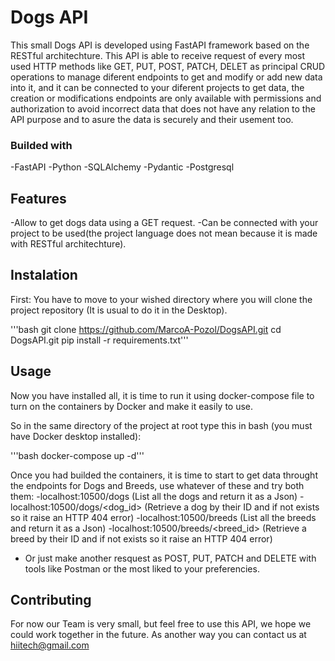 # Dogs API

This small Dogs API is developed using FastAPI framework based on the RESTful architechture. 
This API is able to receive request of every most used HTTP methods like GET, PUT, POST, PATCH, DELET as principal CRUD operations to manage diferent endpoints to get and modify or add new data into it, and it can be connected to your diferent projects to get data, the creation or modifications endpoints are only available with permissions and authorization to avoid incorrect data that does not have any relation to the API purpose and to asure the data is securely and their usement too.

### Builded with
-FastAPI
-Python
-SQLAlchemy
-Pydantic
-Postgresql

## Features
-Allow to get dogs data using a GET request.
-Can be connected with your project to be used(the project language does not mean because it is made with RESTful architechture).

## Instalation
First: You have to move to your wished directory where you will clone the project repository (It is usual to do it in the Desktop).

'''bash
git clone https://github.com/MarcoA-Pozol/DogsAPI.git
cd DogsAPI.git
pip install -r requirements.txt'''

## Usage
Now you have installed all, it is time to run it using docker-compose file to turn on the containers by Docker and make it easily to use.

So in the same directory of the project at root type this in bash (you must have Docker desktop installed):

'''bash
docker-compose up -d'''

Once you had builded the containers, it is time to start to get data throught the endpoints for Dogs and Breeds, use whatever of these and try both them:
-localhost:10500/dogs (List all the dogs and return it as a Json)
-localhost:10500/dogs/<dog_id> (Retrieve a dog by their ID and if not exists so it raise an HTTP 404 error)
-localhost:10500/breeds (List all the breeds and return it as a Json)
-localhost:10500/breeds/<breed_id> (Retrieve a breed by their ID and if not exists so it raise an HTTP 404 error)
- Or just make another resquest as POST, PUT, PATCH and DELETE with tools like Postman or the most liked to your preferencies.

## Contributing 
For now our Team is very small, but feel free to use this API, we hope we could work together in the future. As another way you can contact us at hiitech@gmail.com


